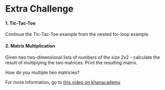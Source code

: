 # Extra Challenge

#### 1. Tic-Tac-Toe

Continue the Tic-Tac-Toe example from the nested for-loop example

#### 2. Matrix Multiplication

Given two two-dimensional lists of numbers of the size 2x2 - calculate the result of multiplying the two matrices. Print the resulting matrix. 

How do you multiple two matricies?

For more information, go to [this video on khanacademy](https://www.khanacademy.org/math/precalculus/precalc-matrices/multiplying-matrices-by-matrices/v/matrix-multiplication-intro
)
